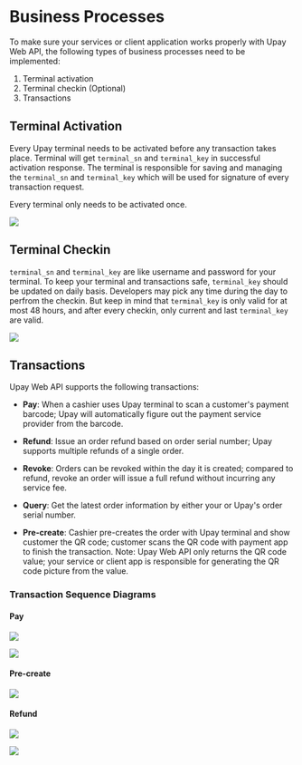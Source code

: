 # Business Processes

To make sure your services or client application works properly with Upay Web API, the following types of business processes need to be implemented:

1. Terminal activation
2. Terminal checkin (Optional)
3. Transactions


## Terminal Activation

Every Upay terminal needs to be activated before any transaction takes place. Terminal will get `terminal_sn` and `terminal_key` in successful activation response. The terminal is responsible for saving and managing the `terminal_sn` and `terminal_key` which will be used for signature of every transaction request.

Every terminal only needs to be activated once.

![](../img/activate_sd.png?raw=true) 

## Terminal Checkin

`terminal_sn` and `terminal_key` are like username and password for your terminal. To keep your terminal and transactions safe, `terminal_key` should be updated on daily basis. Developers may pick any time during the day to perfrom the checkin. But keep in mind that `terminal_key` is only valid for at most 48 hours, and after every checkin, only current and last `terminal_key` are valid.

![](../img/checkin_sd.png?raw=true) 

## Transactions

Upay Web API supports the following transactions: 

* **Pay**: When a cashier uses Upay terminal to scan a customer's payment barcode; Upay will automatically figure out the payment service provider from the barcode.

* **Refund**: Issue an order refund based on order serial number; Upay supports multiple refunds of a single order.

* **Revoke**: Orders can be revoked within the day it is created; compared to refund, revoke an order will issue a full refund without incurring any service fee.

* **Query**: Get the latest order information by either your or Upay's order serial number.

* **Pre-create**: Cashier pre-creates the order with Upay terminal and show customer the QR code; customer scans the QR code with payment app to finish the transaction. Note: Upay Web API only returns the QR code value; your service or client app is responsible for generating the QR code picture from the value.


### Transaction Sequence Diagrams

#### Pay

![](../img/pay_normal_sd.png?raw=true) 

![](../img/pay_exception_sd.png?raw=true)

#### Pre-create

![](../img/precreate_sd.png?raw=true)

#### Refund

![](../img/refund_normal_sd.png?raw=true)

![](../img/refund_exception_sd.png?raw=true)
